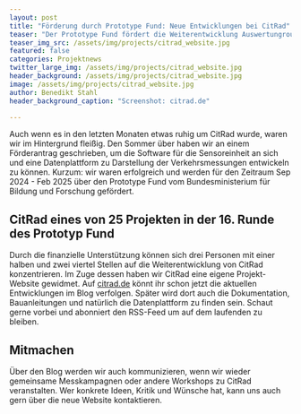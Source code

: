 ```yaml
---
layout: post
title: "Förderung durch Prototype Fund: Neue Entwicklungen bei CitRad"
teaser: "Der Prototype Fund fördert die Weiterentwicklung Auswertungroutine und der Datenplattform für das CitRad-Projekt"
teaser_img_src: /assets/img/projects/citrad_website.jpg
featured: false
categories: Projektnews
twitter_large_img: /assets/img/projects/citrad_website.jpg
header_background: /assets/img/projects/citrad_website.jpg
image: /assets/img/projects/citrad_website.jpg
author: Benedikt Stahl
header_background_caption: "Screenshot: citrad.de"

---
```


Auch wenn es in den letzten Monaten etwas ruhig um CitRad wurde, waren wir im Hintergrund fleißig. Den Sommer über haben wir an einem Förderantrag geschrieben, um die Software für die Sensoreinheit an sich und eine Datenplattform zu Darstellung der Verkehrsmessungen entwickeln zu können. Kurzum: wir waren erfolgreich und werden für den Zeitraum Sep 2024 - Feb 2025 über den Prototype Fund vom Bundesministerium für Bildung und Forschung gefördert.

## CitRad eines von 25 Projekten in der 16. Runde des Prototyp Fund
Durch die finanzielle Unterstützung können sich drei Personen mit einer halben und zwei viertel Stellen auf die Weiterentwicklung von CitRad konzentrieren. Im Zuge dessen haben wir CitRad eine eigene Projekt-Website gewidmet. Auf [citrad.de](https://citrad.de) könnt ihr schon jetzt die aktuellen Entwicklungen im Blog verfolgen. Später wird dort auch die Dokumentation, Bauanleitungen und natürlich die Datenplattform zu finden sein. Schaut gerne vorbei und abonniert den RSS-Feed um auf dem laufenden zu bleiben.

## Mitmachen
Über den Blog werden wir auch kommunizieren, wenn wir wieder gemeinsame Messkampagnen oder andere Workshops zu CitRad veranstalten. Wer konkrete Ideen, Kritik und Wünsche hat, kann uns auch gern über die neue Website kontaktieren.
